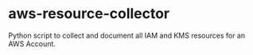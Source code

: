 # aws-resource-collector
Python script to collect and document all IAM and KMS resources for an AWS Account.
